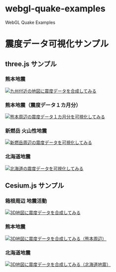 ﻿# webgl-quake-examples
WebGL Quake Examples

# 震度データ可視化サンプル

## three.js サンプル

### 熊本地震

[![九州付近の地図に震度データを合成してみる](jsdo.it/cx20/assets/screenshot/eaW9.jpg)](https://cx20.github.io/webgl-quake-examples/jsdo.it/cx20/eaW9/)

### 熊本地震（震度データ１カ月分）

[![熊本周辺の震度データ１カ月分を可視化してみる](jsdo.it/cx20/assets/screenshot/qkX4.jpg)](https://cx20.github.io/webgl-quake-examples/jsdo.it/cx20/qkX4/)

### 新燃岳 火山性地震
[![新燃岳周辺の震度データを可視化してみる](jsdo.it/cx20/assets/screenshot/QZsi.jpg)](https://cx20.github.io/webgl-quake-examples/jsdo.it/cx20/QZsi/)

### 北海道地震

[![北海道の震度データを可視化してみる](jsdo.it/cx20/assets/screenshot/Uae9.jpg)](https://cx20.github.io/webgl-quake-examples/jsdo.it/cx20/Uae9/)

## Cesium.js サンプル

### 箱根周辺 地震活動

[![3D地図に震度データを合成してみる](jsdo.it/cx20/assets/screenshot/tkxo.jpg)](https://cx20.github.io/webgl-quake-examples/jsdo.it/cx20/tkxo/)

### 熊本地震

[![3D地図に震度データを合成してみる（熊本周辺）](jsdo.it/cx20/assets/screenshot/0MBc.jpg)](https://cx20.github.io/webgl-quake-examples/jsdo.it/cx20/0MBc/)

### 北海道地震

[![3D地図に震度データを合成してみる（北海道地震）](jsdo.it/cx20/assets/screenshot/sTSf.jpg)](https://cx20.github.io/webgl-quake-examples/jsdo.it/cx20/sTSf/)
